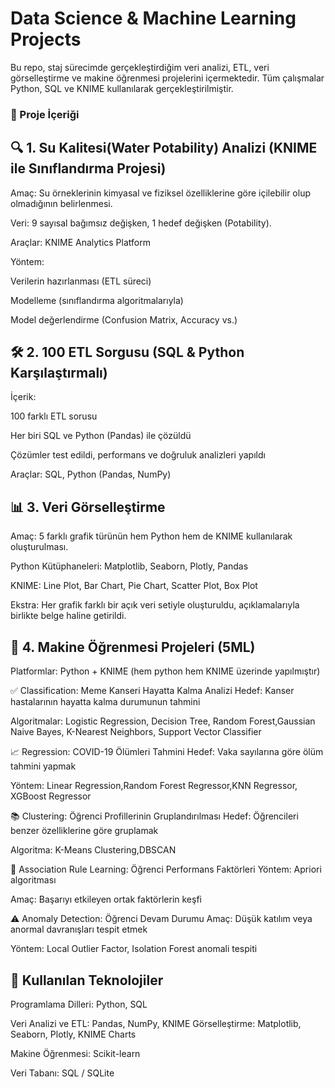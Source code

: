 # Data Science & Machine Learning Projects
Bu repo, staj sürecimde gerçekleştirdiğim veri analizi, ETL, veri görselleştirme ve makine öğrenmesi projelerini içermektedir. Tüm çalışmalar Python, SQL ve KNIME kullanılarak gerçekleştirilmiştir.

### 📌 Proje İçeriği
## 🔍 1. Su Kalitesi(Water Potability) Analizi (KNIME ile Sınıflandırma Projesi)
Amaç: Su örneklerinin kimyasal ve fiziksel özelliklerine göre içilebilir olup olmadığının belirlenmesi.

Veri: 9 sayısal bağımsız değişken, 1 hedef değişken (Potability).

Araçlar: KNIME Analytics Platform

Yöntem:

Verilerin hazırlanması (ETL süreci)

Modelleme (sınıflandırma algoritmalarıyla)

Model değerlendirme (Confusion Matrix, Accuracy vs.)

## 🛠️ 2. 100 ETL Sorgusu (SQL & Python Karşılaştırmalı)
İçerik:

100 farklı ETL sorusu

Her biri SQL ve Python (Pandas) ile çözüldü

Çözümler test edildi, performans ve doğruluk analizleri yapıldı

Araçlar: SQL, Python (Pandas, NumPy)

## 📊 3. Veri Görselleştirme
Amaç: 5 farklı grafik türünün hem Python hem de KNIME kullanılarak oluşturulması.

Python Kütüphaneleri: Matplotlib, Seaborn, Plotly, Pandas

KNIME: Line Plot, Bar Chart, Pie Chart, Scatter Plot, Box Plot

Ekstra: Her grafik farklı bir açık veri setiyle oluşturuldu, açıklamalarıyla birlikte belge haline getirildi.

## 🤖 4. Makine Öğrenmesi Projeleri (5ML)
Platformlar: Python + KNIME (hem python hem KNIME üzerinde yapılmıştır)

✅ Classification: Meme Kanseri Hayatta Kalma Analizi
Hedef: Kanser hastalarının hayatta kalma durumunun tahmini

Algoritmalar: Logistic Regression, Decision Tree, Random Forest,Gaussian Naive Bayes, K-Nearest Neighbors, Support Vector Classifier

📈 Regression: COVID-19 Ölümleri Tahmini
Hedef: Vaka sayılarına göre ölüm tahmini yapmak

Yöntem: Linear Regression,Random Forest Regressor,KNN Regressor, XGBoost Regressor

📚 Clustering: Öğrenci Profillerinin Gruplandırılması
Hedef: Öğrencileri benzer özelliklerine göre gruplamak

Algoritma: K-Means Clustering,DBSCAN

🔗 Association Rule Learning: Öğrenci Performans Faktörleri
Yöntem: Apriori algoritması

Amaç: Başarıyı etkileyen ortak faktörlerin keşfi

⚠️ Anomaly Detection: Öğrenci Devam Durumu
Amaç: Düşük katılım veya anormal davranışları tespit etmek

Yöntem: Local Outlier Factor, Isolation Forest  anomali tespiti

## 🧰 Kullanılan Teknolojiler
Programlama Dilleri: Python, SQL

Veri Analizi ve ETL: Pandas, NumPy, KNIME
Görselleştirme: Matplotlib, Seaborn, Plotly, KNIME Charts

Makine Öğrenmesi: Scikit-learn

Veri Tabanı: SQL / SQLite
